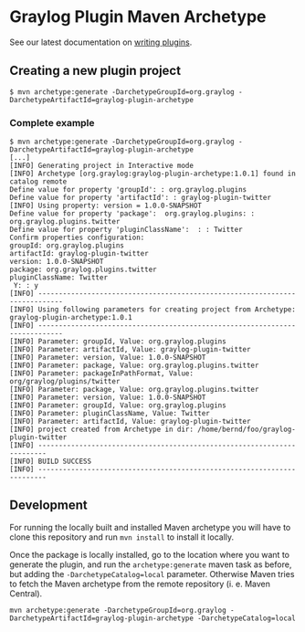 Graylog Plugin Maven Archetype
==============================

See our latest documentation on [writing plugins](https://docs.graylog.org/docs/plugins).

## Creating a new plugin project

```
$ mvn archetype:generate -DarchetypeGroupId=org.graylog -DarchetypeArtifactId=graylog-plugin-archetype
```

### Complete example

```
$ mvn archetype:generate -DarchetypeGroupId=org.graylog -DarchetypeArtifactId=graylog-plugin-archetype
[...]
[INFO] Generating project in Interactive mode
[INFO] Archetype [org.graylog:graylog-plugin-archetype:1.0.1] found in catalog remote
Define value for property 'groupId': : org.graylog.plugins
Define value for property 'artifactId': : graylog-plugin-twitter
[INFO] Using property: version = 1.0.0-SNAPSHOT
Define value for property 'package':  org.graylog.plugins: : org.graylog.plugins.twitter
Define value for property 'pluginClassName':  : : Twitter
Confirm properties configuration:
groupId: org.graylog.plugins
artifactId: graylog-plugin-twitter
version: 1.0.0-SNAPSHOT
package: org.graylog.plugins.twitter
pluginClassName: Twitter
 Y: : y
[INFO] ----------------------------------------------------------------------------
[INFO] Using following parameters for creating project from Archetype: graylog-plugin-archetype:1.0.1
[INFO] ----------------------------------------------------------------------------
[INFO] Parameter: groupId, Value: org.graylog.plugins
[INFO] Parameter: artifactId, Value: graylog-plugin-twitter
[INFO] Parameter: version, Value: 1.0.0-SNAPSHOT
[INFO] Parameter: package, Value: org.graylog.plugins.twitter
[INFO] Parameter: packageInPathFormat, Value: org/graylog/plugins/twitter
[INFO] Parameter: package, Value: org.graylog.plugins.twitter
[INFO] Parameter: version, Value: 1.0.0-SNAPSHOT
[INFO] Parameter: groupId, Value: org.graylog.plugins
[INFO] Parameter: pluginClassName, Value: Twitter
[INFO] Parameter: artifactId, Value: graylog-plugin-twitter
[INFO] project created from Archetype in dir: /home/bernd/foo/graylog-plugin-twitter
[INFO] ------------------------------------------------------------------------
[INFO] BUILD SUCCESS
[INFO] ------------------------------------------------------------------------

```

## Development

For running the locally built and installed Maven archetype you will have to clone this repository and
run `mvn install` to install it locally.

Once the package is locally installed, go to the location where you want to generate the plugin, and
run the `archetype:generate` maven task as before, but adding the `-DarchetypeCatalog=local` parameter.
Otherwise Maven tries to fetch the Maven archetype from the remote repository (i. e. Maven Central).

```
mvn archetype:generate -DarchetypeGroupId=org.graylog -DarchetypeArtifactId=graylog-plugin-archetype -DarchetypeCatalog=local
```
